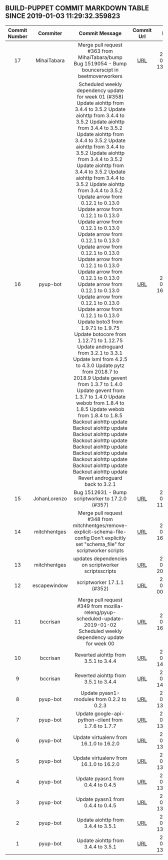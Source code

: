 ## BUILD-PUPPET COMMIT MARKDOWN TABLE SINCE 2019-01-03 11:29:32.359823

| Commit Number | Commiter | Commit Message | Commit Url | Date | 
|:---:|:----:|:----------------------------------:|:------:|:----:| 
|17|MihaiTabara|Merge pull request #363 from MihaiTabara/bump  Bug 1519054 - Bump bouncerscipt in beetmoverworkers|[URL](https://github.com/mozilla-releng/build-puppet/commit/f674a5cc04c9217f944627e175edde864008c442)|2019-01-15 13:33:03
|16|pyup-bot|Scheduled weekly dependency update for week 01 (#358)    Update aiohttp from 3.4.4 to 3.5.2      Update aiohttp from 3.4.4 to 3.5.2      Update aiohttp from 3.4.4 to 3.5.2      Update aiohttp from 3.4.4 to 3.5.2      Update aiohttp from 3.4.4 to 3.5.2      Update aiohttp from 3.4.4 to 3.5.2      Update aiohttp from 3.4.4 to 3.5.2      Update aiohttp from 3.4.4 to 3.5.2      Update aiohttp from 3.4.4 to 3.5.2      Update arrow from 0.12.1 to 0.13.0      Update arrow from 0.12.1 to 0.13.0      Update arrow from 0.12.1 to 0.13.0      Update arrow from 0.12.1 to 0.13.0      Update arrow from 0.12.1 to 0.13.0      Update arrow from 0.12.1 to 0.13.0      Update arrow from 0.12.1 to 0.13.0      Update arrow from 0.12.1 to 0.13.0      Update arrow from 0.12.1 to 0.13.0      Update arrow from 0.12.1 to 0.13.0      Update boto3 from 1.9.71 to 1.9.75      Update botocore from 1.12.71 to 1.12.75      Update androguard from 3.2.1 to 3.3.1      Update lxml from 4.2.5 to 4.3.0      Update pytz from 2018.7 to 2018.9      Update gevent from 1.3.7 to 1.4.0      Update gevent from 1.3.7 to 1.4.0      Update webob from 1.8.4 to 1.8.5      Update webob from 1.8.4 to 1.8.5      Backout aiohttp update      Backout aiohttp update      Backout aiohttp update      Backout aiohttp update      Backout aiohttp update      Backout aiohttp update      Backout aiohttp update      Backout aiohttp update      Backout aiohttp update      Revert androguard back to 3.2.1|[URL](https://github.com/mozilla-releng/build-puppet/commit/0399e01dd57abbf270c949fef95c31db17174235)|2019-01-09 16:55:30
|15|JohanLorenzo|Bug 1512631 - Bump scriptworker to 17.2.0 (#357)|[URL](https://github.com/mozilla-releng/build-puppet/commit/7c9d12db511547d4a379049a38281fc9a1148e8c)|2019-01-07 11:09:02
|14|mitchhentges|Merge pull request #348 from mitchhentges/remove-explicit-schema-file-config  Don't explicitly set "schema_file" for scriptworker scripts|[URL](https://github.com/mozilla-releng/build-puppet/commit/e991974d2d5808fc086d974265145b0fe58ebeec)|2019-01-04 16:56:48
|13|mitchhentges|updates dependencies on scriptworker scriptsscripts|[URL](https://github.com/mozilla-releng/build-puppet/commit/3d09378acf76e837b2ab6d4842b885e9e7f0991b)|2019-01-03 20:01:20
|12|escapewindow|scriptworker 17.1.1 (#352)|[URL](https://github.com/mozilla-releng/build-puppet/commit/a0510f366049d5e28ffc3d3d0490c396a5412f44)|2019-01-03 00:53:04
|11|bccrisan|Merge pull request #349 from mozilla-releng/pyup-scheduled-update-2019-01-02  Scheduled weekly dependency update for week 00|[URL](https://github.com/mozilla-releng/build-puppet/commit/a1e280bb4fe9e4e9554abc3bf0068042ce91412d)|2019-01-02 16:57:42
|10|bccrisan|Reverted aiohttp from 3.5.1 to 3.4.4|[URL](https://github.com/mozilla-releng/build-puppet/commit/95b3a2b8bd054e7e9449b850382705c6f45abbf5)|2019-01-02 14:11:07
|9|bccrisan|Reverted aiohttp from 3.5.1 to 3.4.4|[URL](https://github.com/mozilla-releng/build-puppet/commit/0abde4bc6dd50f006242a4f04025c0eafe3b196d)|2019-01-02 14:10:37
|8|pyup-bot|Update pyasn1-modules from 0.2.2 to 0.2.3|[URL](https://github.com/mozilla-releng/build-puppet/commit/b1aa8bc464d9657d033e39357ed6287e7006875d)|2019-01-02 13:04:55
|7|pyup-bot|Update google-api-python-client from 1.7.6 to 1.7.7|[URL](https://github.com/mozilla-releng/build-puppet/commit/af854a81630fad825f5d35c313bd6bc337fcf1b8)|2019-01-02 13:04:54
|6|pyup-bot|Update virtualenv from 16.1.0 to 16.2.0|[URL](https://github.com/mozilla-releng/build-puppet/commit/1ee447736e9e26da3506566fe3fc1a4677ccae71)|2019-01-02 13:04:46
|5|pyup-bot|Update virtualenv from 16.1.0 to 16.2.0|[URL](https://github.com/mozilla-releng/build-puppet/commit/c25116292759700703dd5c6d575bdbc4c839371f)|2019-01-02 13:04:43
|4|pyup-bot|Update pyasn1 from 0.4.4 to 0.4.5|[URL](https://github.com/mozilla-releng/build-puppet/commit/df58f5cfa4f0121c2b24ac97b9d96d84a122b641)|2019-01-02 13:04:36
|3|pyup-bot|Update pyasn1 from 0.4.4 to 0.4.5|[URL](https://github.com/mozilla-releng/build-puppet/commit/e0409802689ca0b8a838d42a5e9ee974b56d6a95)|2019-01-02 13:04:34
|2|pyup-bot|Update aiohttp from 3.4.4 to 3.5.1|[URL](https://github.com/mozilla-releng/build-puppet/commit/5bf60919375becdddaab897021265df57bcbed54)|2019-01-02 13:04:25
|1|pyup-bot|Update aiohttp from 3.4.4 to 3.5.1|[URL](https://github.com/mozilla-releng/build-puppet/commit/0a72b8f6cec5bd07eeca62a37ccaff2d4067e561)|2019-01-02 13:04:22


